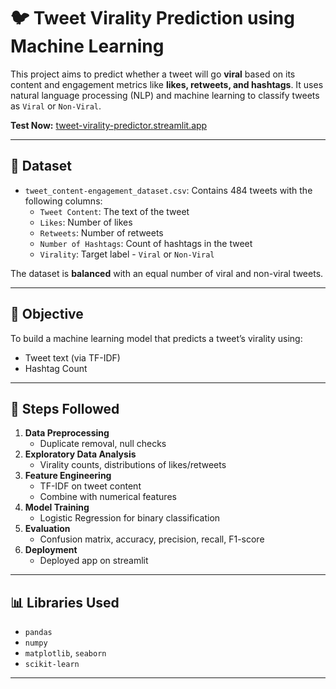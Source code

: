 # 🐦 Tweet Virality Prediction using Machine Learning

This project aims to predict whether a tweet will go **viral** based on its content and engagement metrics like **likes, retweets, and hashtags**. It uses natural language processing (NLP) and machine learning to classify tweets as `Viral` or `Non-Viral`.

**Test Now:** [tweet-virality-predictor.streamlit.app](https://safiullahaamir-tweetviralityp-tweetviralitypredictor-app-ecl9bj.streamlit.app/)

---

## 📁 Dataset

- `tweet_content-engagement_dataset.csv`: Contains 484 tweets with the following columns:
  - `Tweet Content`: The text of the tweet
  - `Likes`: Number of likes
  - `Retweets`: Number of retweets
  - `Number of Hashtags`: Count of hashtags in the tweet
  - `Virality`: Target label - `Viral` or `Non-Viral`

The dataset is **balanced** with an equal number of viral and non-viral tweets.

---

## 🧠 Objective

To build a machine learning model that predicts a tweet’s virality using:
- Tweet text (via TF-IDF)
- Hashtag Count

---

## 📌 Steps Followed

1. **Data Preprocessing**
   - Duplicate removal, null checks
2. **Exploratory Data Analysis**
   - Virality counts, distributions of likes/retweets
3. **Feature Engineering**
   - TF-IDF on tweet content
   - Combine with numerical features
4. **Model Training**
   - Logistic Regression for binary classification
5. **Evaluation**
   - Confusion matrix, accuracy, precision, recall, F1-score
6. **Deployment**
   - Deployed app on streamlit

---

## 📊 Libraries Used

- `pandas`
- `numpy`
- `matplotlib`, `seaborn`
- `scikit-learn`

---
